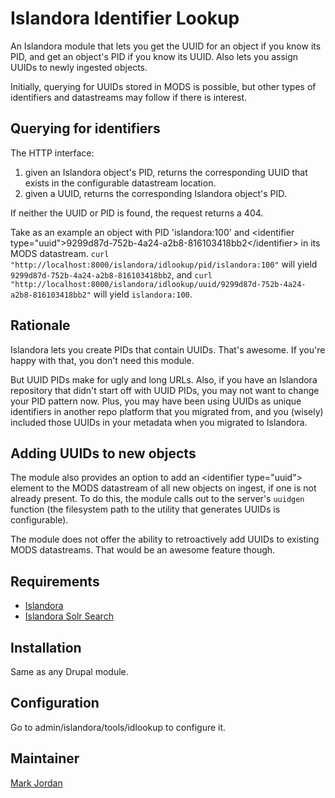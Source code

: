 # Islandora Identifier Lookup

An Islandora module that lets you get the UUID for an object if you know its PID, and get an object's PID if you know its UUID. Also lets you assign UUIDs to newly ingested objects.

Initially, querying for UUIDs stored in MODS is possible, but other types of identifiers and datastreams may follow if there is interest.

## Querying for identifiers

The HTTP interface:

1. given an Islandora object's PID, returns the corresponding UUID that exists in the configurable datastream location.
2. given a UUID, returns the corresponding Islandora object's PID.

If neither the UUID or PID is found, the request returns a 404.

Take as an example an object with PID 'islandora:100' and &lt;identifier type="uuid"&gt;9299d87d-752b-4a24-a2b8-816103418bb2&lt;/identifier&gt; in its MODS  datastream. `curl "http://localhost:8000/islandora/idlookup/pid/islandora:100"` will yield `9299d87d-752b-4a24-a2b8-816103418bb2`, and `curl "http://localhost:8000/islandora/idlookup/uuid/9299d87d-752b-4a24-a2b8-816103418bb2"` will yield `islandora:100`.

## Rationale

Islandora lets you create PIDs that contain UUIDs. That's awesome. If you're happy with that, you don't need this module.

But UUID PIDs make for ugly and long URLs. Also, if you have an Islandora repository that didn't start off with UUID PIDs, you may not want to change your PID pattern now. Plus, you may have been using UUIDs as unique identifiers in another repo platform that you migrated from, and you (wisely) included those UUIDs in your metadata when you migrated to Islandora.

## Adding UUIDs to new objects

The module also provides an option to add an &lt;identifier type="uuid"&gt; element to the MODS datastream of all new objects on ingest, if one is not already present. To do this, the module calls out to the server's `uuidgen` function (the filesystem path to the utility that generates UUIDs is configurable).

The module does not offer the ability to retroactively add UUIDs to existing MODS datastreams. That would be an awesome feature though.

## Requirements

* [Islandora](https://github.com/Islandora/islandora)
* [Islandora Solr Search](https://github.com/Islandora/islandora_solr_search)

## Installation

Same as any Drupal module.

## Configuration

Go to admin/islandora/tools/idlookup to configure it.

## Maintainer

[Mark Jordan](https://github.com/mjordan)
